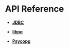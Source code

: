 # API Reference<a name="EN-US_TOPIC_0289900007"></a>

-   **[JDBC](jdbc.md)**  

-   **[libpq](libpq.md)**  

-   **[Psycopg](psycopg.md)**  


